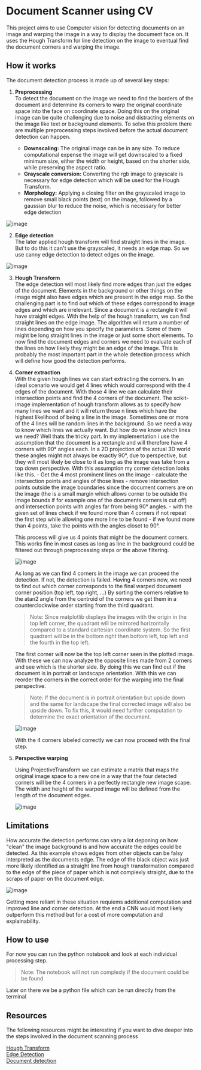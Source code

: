 # Document Scanner using CV

This project aims to use Computer vision for detecting documents on an image and warping the image in a way to display the document face on. It uses the Hough Transform for line detection on the image to eventual find the document corners and warping the image.

## How it works

The document detection process is made up of several key steps:

1.  **Preprocessing**  
    To detect the document on the image we need to find the borders of the document and determine its corners to warp the original coordinate space into the face on coordinate space. Doing this on the original image can be quite challenging due to noise and distracting elements on the image like text or background elements. To solve this problem there are multiple preprocessing steps involved before the actual document detection can happen.

    - **Downscaling:**
    The original image can be in any size.
    To reduce computational expense the image will get downscaled to a fixed minimum size, either the width or height, based on the shorter side, while preserving the aspect ratio. 
    - **Grayscale conversion:**
    Converting the rgb image to grayscale is necessary for edge detection which will be used for the Hough Transform. 
    - **Morphology:**
    Applying a closing filter on the grayscaled image to remove small black points (text) on the image,
    followed by a gaussian blur to reduce the noise, which is necessary for better edge detection

![image](images/documentation/example_preprocessed.png)

2. **Edge detection**  
    The later applied hough transform will find straight lines in the image. But to do this it can't use the grayscaled, it needs an edge map. So we use canny edge detection to detect edges on the image.

![image](images/documentation/example_edgemap.png)

3. **Hough Transform**  
    The edge detection will most likely find more edges than just the edges of the document. Elements in the background or other things on the image might also have edges which are present in the edge map.
    So the challenging part is to find out which of these edges correspond to image edges and which are irrelevant.
    Since a document is a rectangle it will have straight edges.
    With the help of the hough transform, we can find straight lines on the edge image.
    The algorithm will return a number of lines depending on how you specify the parameters. Some of them might be long straight lines in the image or just some short elements. To now find the document edges and corners we need to evaluate each of the lines on how likely they might be an edge of the image. This is probably the most important part in the whole detection process which will define how good the detection performs.

4. **Corner extraction**  
    With the given hough lines we can start extracting the corners. In an ideal scenario we would get 4 lines which would correspond with the 4 edges of the document.
    With those 4 line we can calculate their intersection points and find the 4 corners of the document.
    The scikit-image implementation of hough transform allows as to specify how many lines we want and it will return those n lines which have the highest likelihood of being a line in the image.
    Sometimes one or more of the 4 lines will be random lines in the background. So we need a way to know which lines we actually want.
    But how do we know which lines we need? Well thats the tricky part. In my implementation i use the assumption that the document is a rectangle and will therefore have 4 corners with 90° angles each. In a 2D projection of the actual 3D world these angles might not always be exactly 90°, due to perspective, but they will most likely be close to it as long as the image was take from a top down perspective. With this assumption my corner detection looks like this. - Get the 4 most prominent lines on the image - calculate the intersection points and angles of those lines - remove intersection points outside the image boundaries since the document corners are on the image (the is a small margin which allows corner to be outside the image bounds if for example one of the documents corners is cut off) and intersection points with angles far from being 90° angles. - with the given set of lines check if we found more than 4 corners if not repeat the first step while allowing one more line to be found - if we found more than 4 points, take the points with the angles closet to 90°.

    This process will give us 4 points that might be the document corners. This works fine in most cases as long as line in the background could be filtered out through preprocessing steps or the above filtering.

    ![image](images/documentation/example_lines_and_corners.png)

    As long as we can find 4 corners in the image we can proceed the detection. If not, the detection is failed.
    Having 4 corners now, we need to find out which corner corresponds to the final warped document corner position (top left, top right, ...)
    By sorting the corners relative to the atan2 angle from the centroid of the corners we get them in a counterclockwise order starting from the third quadrant.
    > Note: Since matplotlib displays the images with the origin in the top left corner, the quadrant will be mirrored horizontally compared to a standard cartesian coordinate system.
    > So the first quadrant will be in the bottom right then bottom left, top left and the fourth in the top left.

    The first corner will now be the top left corner seen in the plotted image. With these we can now analyze the opposite lines made from 2 corners and see which is the shorter side. By doing this we can find out if the document is in portrait or landscape orientation. With this we can reorder the corners in the correct order for the warping into the final perspective.

    > Note: If the document is in portrait orientation but upside down and the same for landscape the final corrected image will also be upside down.
    > To fix this, it would need further computation to determine the exact orientation of the document.

    ![image](images/documentation/example_detected_corners.png)

    With the 4 corners labeled correctly we can now proceed with the final step.

5. **Perspective warping**

    Using ProjectiveTransform we can estimate a matrix that maps the original image space to a new one in a way that the four detected corners will be the 4 corners in a perfectly rectangle new image scape. The width and height of the warped image will be defined from the length of the document edges.

    ![image](images/documentation/example_warped_image.png)

## Limitations

How accurate the detection performs can vary a lot deponing on how "clean" the image background is and how accurate the edges could be detected.
As this example shows edges from other objects can be falsy interpreted as the documents edge. The edge of the black object was just more likely identified as a straight line from hough transformation compared to the edge of the piece of paper which is not complexly straight, due to the scraps of paper on the document edge.

![image](images/documentation/example_false_edge_detection.png)

Getting more reliant in these situation requiems additional computation and improved line and corner detection. 
At the end a CNN would most likely outperform this method but for a cost of more computation and explainability.

## How to use

For now you can run the python notebook and look at each individual processing step.
> Note: The notebook will not run complexly if the document could be be found

Later on there we be a python file which can be run directly from the terminal

## Resources

The following resources might be interesting if you want to dive deeper into the steps involved in the document scanning process

[Hough Transform](https://en.wikipedia.org/wiki/Hough_transform)  
[Edge Detection](https://en.wikipedia.org/wiki/Edge_detection)  
[Document detection](https://oezeb.github.io/hough-transform/)  